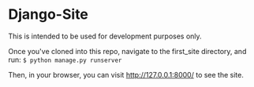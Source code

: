 # Django-Site

This is intended to be used for development purposes only. 

Once you've cloned into this repo, navigate to the first_site directory, and run: 
`$ python manage.py runserver`

Then, in your browser, you can visit http://127.0.0.1:8000/ to see the site.
